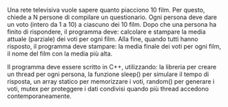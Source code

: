 Una rete televisiva vuole sapere quanto piacciono 10 film.
Per questo, chiede a N persone di compilare un questionario.
Ogni persona deve dare un voto (intero da 1 a 10) a ciascuno dei 10 film.
Dopo che una persona ha finito di rispondere, il programma deve:
calcolare e stampare la media attuale (parziale) dei voti per ogni film.
Alla fine, quando tutti hanno risposto, il programma deve stampare:
la media finale dei voti per ogni film,
il nome del film con la media più alta.

Il programma deve essere scritto in C++, utilizzando:
la libreria <thread> per creare un thread per ogni persona,
la funzione sleep() per simulare il tempo di risposta,
un array statico per memorizzare i voti,
random() per generare i voti,
mutex per proteggere i dati condivisi quando più thread accedono contemporaneamente.
